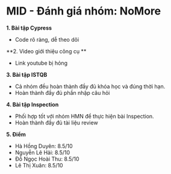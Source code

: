 # MID - Đánh giá nhóm: NoMore
**1. Bài tập Cypress**

- Code rõ ràng, dễ theo dõi 

**2. Video giới thiệu công cụ **

- Link youtube bị hỏng 

**3. Bài tập ISTQB**

- Cả nhóm đều hoàn thành đầy đủ khóa học và đúng thời hạn.
- Hoàn thành đầy đủ phần nhập câu hỏi

**4. Bài tập Inspection**

- Phối hợp tốt với nhóm HMN để thực hiện bài Inspection.
- Hoàn thành đầy đủ tài liệu review 

**5. Điểm**

- Hà Hồng Duyên: 8.5/10
- Nguyễn Lê Hải: 8.5/10 
- Đỗ Ngọc Hoài Thu: 8.5/10
- Lê Thị Xuân: 8.5/10
